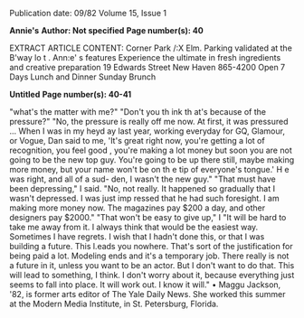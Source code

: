 Publication date: 09/82
Volume 15, Issue 1

**Annie's**
**Author: Not specified**
**Page number(s): 40**

EXTRACT ARTICLE CONTENT:
Corner Park /:X Elm. Parking validated at the B'way lo t . 
Ann:e' s features 
Experience the ultimate 
in fresh ingredients and 
creative preparation 
19 Edwards Street 
New Haven 865-4200 
Open 7 Days 
Lunch and Dinner 
Sunday Brunch


**Untitled**
**Page number(s): 40-41**

"what's the matter with me?" 
"Don't you th ink th at's because of 
the pressure?" 
"No, the pressure is really off me 
now. At first, it was pressured ... 
When I was in my heyd ay last year, 
working everyday for GQ, Glamour, 
or Vogue, Dan said to me, 'It's great 
right now, you're getting a lot of 
recognition, you feel good , you're 
making a lot money but soon you are 
not going to be the new top guy. 
You're going to be up there still, maybe 
making more money, but your name 
won't be on th e tip of everyone's 
tongue.' H e was right, and all of a sud-
den, I wasn't the new guy." 
"That must have been depressing," I 
said. 
"No, not really. It happened so 
gradually that I wasn't depressed. I was 
just imp ressed 
that he had such 
foresight. I am making more money 
now. The magazines pay $200 a day, 
and other designers pay $2000." 
"That won't be easy to give up," I 
"It will be hard to take me away 
from it. I always think that would be 
the easiest way. Sometimes I have 
regrets. I wish that I hadn't done this, 
or that I was building a future. This 
l.eads you nowhere. That's sort of the 
justification for being paid a lot. 
Modeling ends and it's a temporary 
job. There really is not a future in it, 
unless you want to be an actor. But I 
don't want to do that. This will lead to 
something, I think. I don't worry about 
it, because everything just seems to fall 
into place. It will work out. I know it 
will." 
• 
Maggu Jackson, '82, is former arts editor of 
The Yale Daily News. She worked this 
summer at the Modern Media Institute, in 
St. Petersburg, Florida.